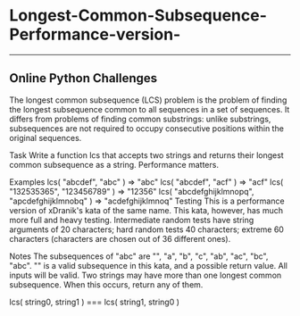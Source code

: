 # Longest-Common-Subsequence-Performance-version-
----------------------------------------------------------
Online Python Challenges
----------------------------------------------------------

The longest common subsequence (LCS) problem is the problem of finding the longest subsequence common to all sequences in a set of sequences.
It differs from problems of finding common substrings: unlike substrings, subsequences are not required to occupy consecutive positions within the original sequences.

Task
Write a function lcs that accepts two strings and returns their longest common subsequence as a string. Performance matters.

Examples
lcs( "abcdef", "abc" ) => "abc"
lcs( "abcdef", "acf" ) => "acf"
lcs( "132535365", "123456789" ) => "12356"
lcs( "abcdefghijklmnopq", "apcdefghijklmnobq" ) => "acdefghijklmnoq"
Testing
This is a performance version of xDranik's kata of the same name.
This kata, however, has much more full and heavy testing. Intermediate random tests have string arguments of 20 characters; hard random tests 40 characters; extreme 60 characters (characters are chosen out of 36 different ones).

Notes
The subsequences of "abc" are "", "a", "b", "c", "ab", "ac", "bc", "abc".
"" is a valid subsequence in this kata, and a possible return value.
All inputs will be valid.
Two strings may have more than one longest common subsequence. When this occurs, return any of them.

lcs( string0, string1 ) === lcs( string1, string0 )
